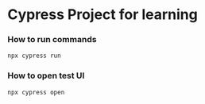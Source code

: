 # Cypress Project for learning

### How to run commands
`npx cypress run`

### How to open test UI
`npx cypress open`